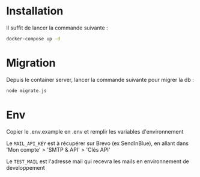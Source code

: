 # Installation
Il suffit de lancer la commande suivante :
````bash
docker-compose up -d
````

# Migration
Depuis le container server, lancer la commande suivante pour migrer la db :
````bash
node migrate.js
````

# Env
Copier le .env.example en .env et remplir les variables d'environnement

Le `MAIL_API_KEY` est à récupérer sur Brevo (ex SendInBlue), en allant dans 'Mon compte' > 'SMTP & API' > 'Clés API'

Le `TEST_MAIL` est l'adresse mail qui recevra les mails en environnement de developpement